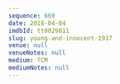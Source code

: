 ```yaml
---
sequence: 660
date: 2018-04-04
imdbId: tt0029811
slug: young-and-innocent-1937
venue: null
venueNotes: null
medium: TCM
mediumNotes: null
---
```

